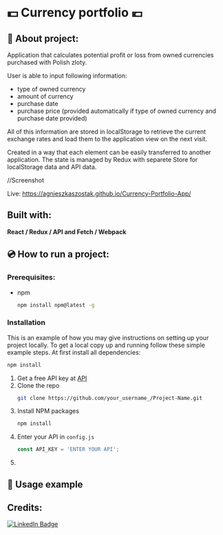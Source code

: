 # :dollar: Currency portfolio  :euro:
## :small_orange_diamond: About project:
Application that calculates potential profit or loss from owned currencies purchased with Polish zloty. 

User is able to input following information:
* type of owned currency
* amount of currency
* purchase date
* purchase price (provided automatically if type of owned currency and purchase date provided)

All of this information are stored in localStorage to retrieve the current exchange rates and load them to the application view on the next visit.


Created in a way that each element can be easily transferred to another application. The state is managed by Redux with separete Store for localStorage data and API data. 

//Screenshot
 

 Live: https://agnieszkaszostak.github.io/Currency-Portfolio-App/
## Built with:



**React / Redux / API and Fetch / Webpack** 
 
## :cd: How to run a project:

### Prerequisites:
* npm 

  ```sh
  npm install npm@latest -g
  ```

### Installation
This is an example of how you may give instructions on setting up your project locally.
To get a local copy up and running follow these simple example steps.
At first install all dependencies:
```sh
npm install
```
1. Get a free API key at [API](https://exchangeratesapi.io/)
2. Clone the repo
   ```sh
   git clone https://github.com/your_username_/Project-Name.git
   ```
3. Install NPM packages
   ```sh
   npm install
   ```
4. Enter your API in `config.js`
   ```js
   const API_KEY = 'ENTER YOUR API';
   ```
5. 

## :small_orange_diamond: Usage example

## Credits:
[![LinkedIn Badge](https://img.shields.io/badge/LinkedIn-0077B5?style=for-the-badge&logo=linkedin&logoColor=white)](https://www.linkedin.com/in/agnieszkaszostak/)


